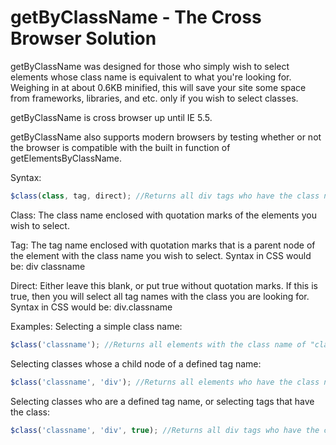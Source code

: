 getByClassName - The Cross Browser Solution
===============================

getByClassName was designed for those who simply wish to select elements whose class name is equivalent to what you're looking for. Weighing in at about 0.6KB minified, this will save your site some space from frameworks, libraries, and etc. only if you wish to select classes. 

getByClassName is cross browser up until IE 5.5. 

getByClassName also supports modern browsers by testing whether or not the browser is compatible with the built in function of getElementsByClassName.

Syntax:
```javascript
$class(class, tag, direct); //Returns all div tags who have the class name of 'classname'
```

Class: The class name enclosed with quotation marks of the elements you wish to select.

Tag: The tag name enclosed with quotation marks that is a parent node of the element with the class name you wish to select. Syntax in CSS would be: div classname

Direct: Either leave this blank, or put true without quotation marks. If this is true, then you will select all tag names with the class you are looking for. Syntax in CSS would be: div.classname

Examples:
Selecting a simple class name:
```javascript
$class('classname'); //Returns all elements with the class name of "classname"
```

Selecting classes whose a child node of a defined tag name:
```javascript
$class('classname', 'div'); //Returns all elements who have the class name of "classname", but are a child of a div element.
```

Selecting classes who are a defined tag name, or selecting tags that have the class:
```javascript
$class('classname', 'div', true); //Returns all div tags who have the class name of 'classname'
```

